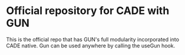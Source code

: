 # Official repository for CADE with GUN
This is the official repo that has GUN's full modularity incorporated into CADE native. Gun can be used anywhere by calling the useGun hook.

